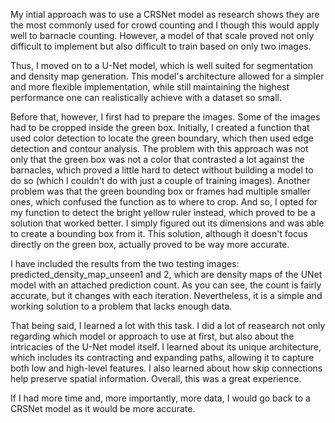 My intial approach was to use a CRSNet model as research shows they are the most commonly used for crowd counting and I though this would apply well to barnacle counting. However, a model of that scale proved not only difficult to implement but also difficult to train based on only two images. 

Thus, I moved on to a U-Net model, which is well suited for segmentation and density map generation. This model's architecture allowed for a simpler and more flexible implementation, while still maintaining the highest performance one can realistically achieve with a dataset so small. 

Before that, however, I first had to prepare the images. Some of the images had to be cropped inside the green box. Initially, I created a function that used color detection to locate the green boundary, which then used edge detection and contour analysis. The problem with this approach was not only that the green box was not a color that contrasted a lot against the barnacles, which proved a little hard to detect without building a model to do so (which I couldn't do with just a couple of training images). Another problem was that the green bounding box or frames had multiple smaller ones, which confused the function as to where to crop. And so, I opted for my function to detect the bright yellow ruler instead, which proved to be a solution that worked better. I simply figured out its dimensions and was able to create a bounding box from it. This solution, although it doesn't focus directly on the green box, actually proved to be way more accurate. 

I have included the results from the two testing images: predicted_density_map_unseen1 and 2, which are density maps of the UNet model with an attached prediction count. As you can see, the count is fairly accurate, but it changes with each iteration. Nevertheless, it is a simple and working solution to a problem that lacks enough data. 

That being said, I learned a lot with this task. I did a lot of reasearch not only regarding which model or approach to use at first, but also about the intricacies of the U-Net model itself. I learned about its unique architecture, which includes its contracting and expanding paths, allowing it to capture both low and high-level features. I also learned about how skip connections help preserve spatial information. Overall, this was a great experience. 

If I had more time and, more importantly, more data, I would go back to a CRSNet model as it would be more accurate. 
